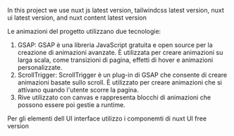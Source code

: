 In this project we use nuxt js latest version, tailwindcss latest version,
nuxt ui latest version, and nuxt content latest version

Le animazioni del progetto utilizzano due tecnologie:
1. GSAP: GSAP è una libreria JavaScript gratuita e open source per la creazione di animazioni avanzate. È utilizzata per creare animazioni su larga scala, come transizioni di pagina, effetti di hover e animazioni personalizzate.
2. ScrollTrigger: ScrollTrigger è un plug-in di GSAP che consente di creare animazioni basate sullo scroll. È utilizzato per creare animazioni che si attivano quando l'utente scorre la pagina.
3. Rive utilizzato con canvas e rappresenta blocchi di animazioni che possono essere poi gestie a runtime.

Per gli elementi dell UI interface utilizzo i componemti di nuxt UI free version